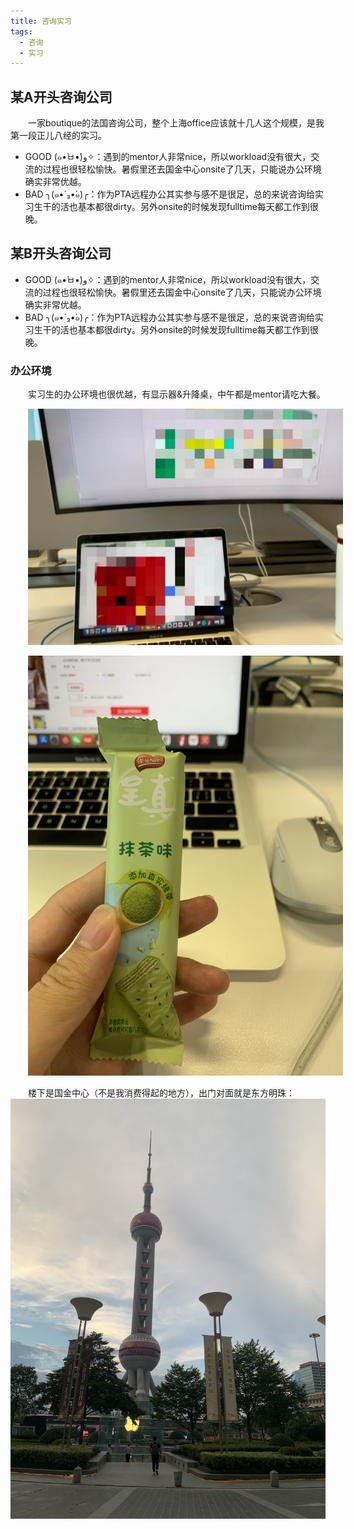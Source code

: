 ```yaml
---
title: 咨询实习
tags: 
  - 咨询
  - 实习
---
```


<style>
p{
text-indent: 2em; /*首行缩进*/
}
</style>

## 某A开头咨询公司

一家boutique的法国咨询公司，整个上海office应该就十几人这个规模，是我第一段正儿八经的实习。

- GOOD (๑•̀ㅂ•́)و✧：遇到的mentor人非常nice，所以workload没有很大，交流的过程也很轻松愉快。暑假里还去国金中心onsite了几天，只能说办公环境确实非常优越。
- BAD ╮(๑•́ ₃•̀๑)╭：作为PTA远程办公其实参与感不是很足，总的来说咨询给实习生干的活也基本都很dirty。另外onsite的时候发现fulltime每天都工作到很晚。

## 某B开头咨询公司
- GOOD (๑•̀ㅂ•́)و✧：遇到的mentor人非常nice，所以workload没有很大，交流的过程也很轻松愉快。暑假里还去国金中心onsite了几天，只能说办公环境确实非常优越。
- BAD ╮(๑•́ ₃•̀๑)╭：作为PTA远程办公其实参与感不是很足，总的来说咨询给实习生干的活也基本都很dirty。另外onsite的时候发现fulltime每天都工作到很晚。

### 办公环境
实习生的办公环境也很优越，有显示器&升降桌，中午都是mentor请吃大餐。

![优越办公环境](assets/env.jpeg)

![免费小零食](assets/snack.jpeg)

楼下是国金中心（不是我消费得起的地方），出门对面就是东方明珠：
![出门景观](assets/sight.jpeg)







